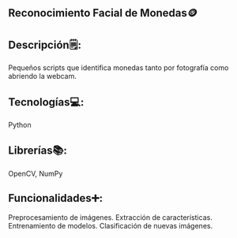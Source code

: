 ## Reconocimiento Facial de Monedas🪙

## Descripción🗒️:
Pequeños scripts que identifica monedas tanto por fotografía como abriendo la webcam.

## Tecnologías💻:
Python

## Librerías📚:
OpenCV, NumPy

## Funcionalidades➕:

Preprocesamiento de imágenes.
Extracción de características.
Entrenamiento de modelos.
Clasificación de nuevas imágenes.

